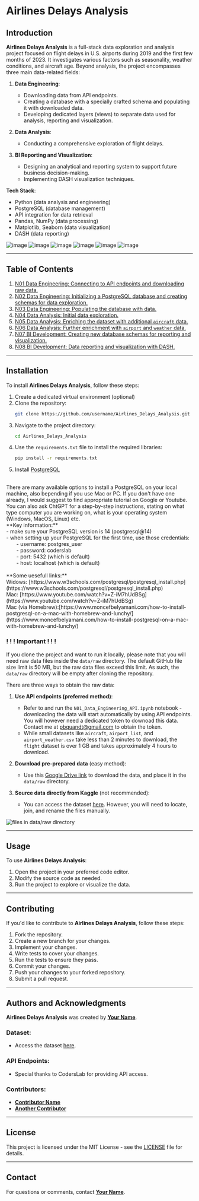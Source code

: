 # Airlines Delays Analysis

## Introduction


**Airlines Delays Analysis** is a full-stack data exploration and analysis project focused on flight delays in U.S. airports during 2019 and the first few months of 2023. It investigates various factors such as seasonality, weather conditions, and aircraft age. Beyond analysis, the project encompasses three main data-related fields:

1. **Data Engineering**:

   - Downloading data from API endpoints.
   - Creating a database with a specially crafted schema and populating it with downloaded data.
   - Developing dedicated layers (views) to separate data used for analysis, reporting and visualization.

2. **Data Analysis**:

   - Conducting a comprehensive exploration of flight delays.

3. **BI Reporting and Visualization**:

   - Designing an analytical and reporting system to support future business decision-making.
   - Implementing DASH visualization techniques.



**Tech Stack**:

- Python (data analysis and engineering)
- PostgreSQL (database management)
- API integration for data retrieval
- Pandas, NumPy (data processing)
- Matplotlib, Seaborn (data visualization)
- DASH (data reporting)

![image](https://img.shields.io/badge/Python-FFD43B?style=for-the-badge&logo=python&logoColor=blue)
![image](https://img.shields.io/badge/PostgreSQL-316192?style=for-the-badge&logo=postgresql&logoColor=white)
![image](https://img.shields.io/badge/Jupyter-F37626.svg?&style=for-the-badge&logo=Jupyter&logoColor=white)
![image](https://img.shields.io/badge/Pandas-2C2D72?style=for-the-badge&logo=pandas&logoColor=white)
![image](https://img.shields.io/badge/Plotly-239120?style=for-the-badge&logo=plotly&logoColor=white)
![image](https://img.shields.io/badge/Numpy-777BB4?style=for-the-badge&logo=numpy&logoColor=white)

---

## Table of Contents

1. [N01 Data Engineering: Connecting to API endpoints and downloading raw data.](https://github.com/piotrquandt/Airlines_Delays_Analysis/blob/master/N01_Data_Engineering_API.ipynb)
2. [N02 Data Engineering: Initializing a PostgreSQL database and creating schemas for data exploration.](https://github.com/piotrquandt/Airlines_Delays_Analysis/blob/master/N02_Data_Engineering_Initiating_Database.ipynb)
3. [N03 Data Engineering: Populating the database with data.](https://github.com/piotrquandt/Airlines_Delays_Analysis/blob/master/N03_Data_Engineering_Populating_Database.ipynb)
4. [N04 Data Analysis: Initial data exploration.](https://github.com/piotrquandt/Airlines_Delays_Analysis/blob/master/N04_Data_Analysis_p1.ipynb)
5. [N05 Data Analysis: Enriching the dataset with additional `aircraft` data.](https://github.com/piotrquandt/Airlines_Delays_Analysis/blob/master/N05_Data_Analysis_p2.ipynb)
6. [N06 Data Analysis: Further enrichment with `airport` and `weather` data.](https://github.com/piotrquandt/Airlines_Delays_Analysis/blob/master/N06_Data_Analysis_p3.ipynb)
7. [N07 BI Development: Creating new database schemas for reporting and visualization.](https://github.com/piotrquandt/Airlines_Delays_Analysis/blob/master/N07_BI_Development_Building_Reporting_Schema.ipynb)
8. [N08 BI Development: Data reporting and visualization with DASH.](https://github.com/piotrquandt/Airlines_Delays_Analysis/blob/master/N08_BI_Development_Data_Reporting_And_Visualisation.ipynb)

---

## Installation

To install **Airlines Delays Analysis**, follow these steps:

1. Create a dedicated virtual environment (optional)
2. Clone the repository:
   ```bash
   git clone https://github.com/username/Airlines_Delays_Analysis.git
   ```
3. Navigate to the project directory:
   ```bash
   cd Airlines_Delays_Analysis
   ```
4. Use the `requirements.txt` file to install the required libraries:
   ```bash
   pip install -r requirements.txt
   ```
5. Install [PostgreSQL](https://www.postgresql.org/)
<br>
There are many available options to install a PostgreSQL on your local machine, also bepending if you use Mac or PC. 
If you don't have one already, I would suggest to find appropriate tutorial on Google or Youtube. You can also ask ChtGPT for a step-by-step instructions,
stating on what type computer you are working on, what is your operating system (Windows, MacOS, Linux) etc.  
<br> **Key information:**
<br> - make sure your PostgreSQL version is 14 (postgresql@14)
<br> - when setting up your PostgreSQL for the first time, use those credentials:
<br> &nbsp;&nbsp;&nbsp;&nbsp;&nbsp;&nbsp; - username: postgres_user
<br> &nbsp;&nbsp;&nbsp;&nbsp;&nbsp;&nbsp; - password: coderslab
<br> &nbsp;&nbsp;&nbsp;&nbsp;&nbsp;&nbsp; - port: 5432 (which is default)
<br> &nbsp;&nbsp;&nbsp;&nbsp;&nbsp;&nbsp; - host: localhost (which is default)
<br>
<br>
**Some uesefull links:**
<br>Widows: [https://www.w3schools.com/postgresql/postgresql_install.php](https://www.w3schools.com/postgresql/postgresql_install.php)
<br>Mac: [https://www.youtube.com/watch?v=Z-iM7hUdBSg](https://www.youtube.com/watch?v=Z-iM7hUdBSg)
<br> Mac (via Homebrew):[https://www.moncefbelyamani.com/how-to-install-postgresql-on-a-mac-with-homebrew-and-lunchy/](https://www.moncefbelyamani.com/how-to-install-postgresql-on-a-mac-with-homebrew-and-lunchy/)


### ! ! ! Important ! ! !

If you clone the project and want to run it locally, please note that you will need raw data files 
inside the `data/raw` directory. The default GitHub file size limit is 50 MB, but the raw data files exceed this limit. As such, the `data/raw` directory will be empty after cloning the repository.

There are three ways to obtain the raw data:

1. **Use API endpoints (preferred method)**:

   - Refer to and run the `N01_Data_Engineering_API.ipynb` notebook - downloading the data will start automatically by using API endpoints.
 You will however need a dedicated token to downoad this data. Contact me at [pbquandt@gmail.com](mailto\:pbquandt@gmail.com) to obtain the token.
   - While small datasets like `aircraft`, `airport_list`, and `airport_weather.csv` take less than 2 minutes to download, the `flight` dataset is over 1 GB and takes approximately 4 hours to download.

2. **Download pre-prepared data** (easy method):

   - Use this [Google Drive link](#) to download the data, and place it in the `data/raw` directory.

3. **Source data directly from Kaggle** (not recommended):

   - You can access the dataset [here](https://www.kaggle.com/datasets/threnjen/2019-airline-delays-and-cancellations). However, you will need to locate, join, and rename the files manually.

   
![files in data/raw directory](https://github.com/piotrquandt/Airlines_Delays_Analysis/blob/master/readme_img/raw_dir.png)

---
## Usage

To use **Airlines Delays Analysis**:

1. Open the project in your preferred code editor.
2. Modify the source code as needed.
3. Run the project to explore or visualize the data.

---

## Contributing

If you'd like to contribute to **Airlines Delays Analysis**, follow these steps:

1. Fork the repository.
2. Create a new branch for your changes.
3. Implement your changes.
4. Write tests to cover your changes.
5. Run the tests to ensure they pass.
6. Commit your changes.
7. Push your changes to your forked repository.
8. Submit a pull request.

--- 

## Authors and Acknowledgments

**Airlines Delays Analysis** was created by [**Your Name**](https://github.com/username).

### Dataset:

- Access the dataset [here](https://www.kaggle.com/datasets/threnjen/2019-airline-delays-and-cancellations).

### API Endpoints:

- Special thanks to CodersLab for providing API access.

### Contributors:

- [**Contributor Name**](https://github.com/contributor-name)
- [**Another Contributor**](https://github.com/another-contributor)

--- 

## License
This project is licensed under the MIT License - see the [LICENSE](LICENSE) file for details.

--- 

## Contact

For questions or comments, contact [**Your Name**](mailto\:you@example.com).

